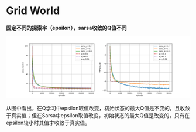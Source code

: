 # Grid World

**固定不同的探索率（epsilon），sarsa收敛的Q值不同**

![gridword_q_sarsa](https://github.com/ArinoWang/biscuit/blob/main/grid_world/epsilons_differ.png)

从图中看出，在Q学习中epsilon取值改变，初始状态的最大Q值是不变的，且收敛于真实值；但在Sarsa中epsilon取值改变，初始状态的最大Q值是改变的，只有在epsilon较小时其值才收敛于真实值。
